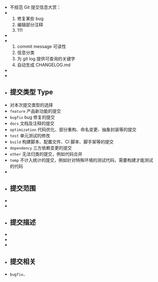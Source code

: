 - 不规范 Git 提交信息大赏：
- 1. 修复某些 bug
  2. 编辑部分注释
  3. 111
-
- 1. commit message 可读性
  2. 信息分类
  3. 为 git log 提供可查询的关键字
  4. 自动生成 CHANGELOG.md
-
-
- ## 提交类型 Type
- 对本次提交类型的选择
- `feature` 产品新功能的提交
- `bugfix` bug 修复的提交
- `docs` 文档及注释的提交
- `optimization` 代码优化、部分重构、命名变更、抽象封装等的提交
- `test` 单元测试的修改
- `build` 构建脚本、配置文件、CI 脚本、脚手架等的提交
- `dependency` 三方依赖变更的提交
- `other` 无法归类的提交，例如代码合并
- `temp` 不计入统计的提交，例如针对特殊环境的测试代码，需要构建才能测试的代码
-
- ## 提交范围
-
-
- ## 提交描述
-
-
-
- ## 提交相关
- `bugfix`、